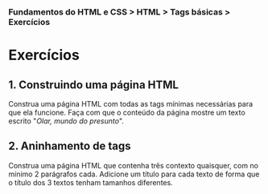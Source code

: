 ### Fundamentos do HTML e CSS > HTML > Tags básicas > Exercícios

# Exercícios

## 1. Construindo uma página HTML
Construa uma página HTML com todas as tags mínimas necessárias para que ela funcione. Faça com que o conteúdo da página mostre um texto escrito "_Olar, mundo do presunto_".

## 2. Aninhamento de tags
Construa uma página HTML que contenha três contexto quaisquer, com no mínimo 2 parágrafos cada. Adicione um título para cada texto de forma que o título dos 3 textos tenham tamanhos diferentes.
